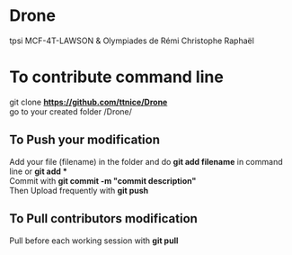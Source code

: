 # Drone

tpsi MCF-4T-LAWSON &amp; Olympiades de Rémi Christophe Raphaël

# To contribute command line

git clone **https://github.com/ttnice/Drone**  
go to your created folder /Drone/  

## To Push your modification

Add your file (filename) in the folder and do **git add filename** in command line or __git add *__  
Commit with **git commit -m "commit description"**  
Then Upload frequently with **git push**

## To Pull contributors modification

Pull before each working session with **git pull**
